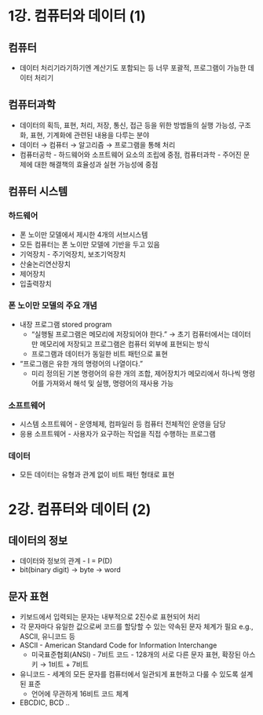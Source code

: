 # 1강. 컴퓨터와 데이터 (1)

## 컴퓨터

- 데이터 처리기라기하기엔 계산기도 포함되는 등 너무 포괄적, 프로그램이 가능한 데이터 처리기

## 컴퓨터과학

- 데이터의 획득, 표현, 처리, 저장, 통신, 접근 등을 위한 방법들의 실행 가능성, 구조화, 표현, 기계화에 관련된 내용을 다루는 분야
- 데이터 → 컴퓨터 → 알고리즘 → 프로그램을 통해 처리
- 컴퓨터공학 - 하드웨어와 소프트웨어 요소의 조립에 중점, 컴퓨터과학 - 주어진 문제에 대한 해결책의 효율성과 실현 가능성에 중점

## 컴퓨터 시스템

### 하드웨어

- 폰 노이만 모델에서 제시한 4개의 서브시스템
- 모든 컴퓨터는 폰 노이만 모델에 기반을 두고 있음
- 기억장치 - 주기억장치, 보조기억장치
- 산술논리연산장치
- 제어장치
- 입출력장치

### 폰 노이만 모델의 주요 개념

- 내장 프로그램 stored program
    - “실행될 프로그램은 메모리에 저장되어야 한다.” → 초기 컴퓨터에서는 데이터만 메모리에 저장되고 프로그램은 컴퓨터 외부에 표현되는 방식
    - 프로그램과 데이터가 동일한 비트 패턴으로 표현
- “프로그램은 유한 개의 명령어의 나열이다.”
    - 미리 정의된 기본 명령어의 유한 개의 조합, 제어장치가 메모리에서 하나씩 명령어를 가져와서  해석 및 실행, 명령어의 재사용 가능

### 소프트웨어

- 시스템 소프트웨어 - 운영체제, 컴파일러 등 컴퓨터 전체적인 운영을 담당
- 응용 소프트웨어 - 사용자가 요구하는 작업을 직접 수행하는 프로그램

### 데이터

- 모든 데이터는 유형과 관계 없이 비트 패턴 형태로 표현

# 2강. 컴퓨터와 데이터 (2)

## 데이터의 정보

- 데이터와 정보의 관계 - I = P(D)
- bit(binary digit) → byte → word

## 문자 표현

- 키보드에서 입력되는 문자는 내부적으로 2진수로 표현되어 처리
- 각 문자마다 유일한 값으로써 코드를 할당할 수 있는 약속된 문자 체계가 필요 e.g., ASCII, 유니코드 등
- ASCII - American Standard Code for Information Interchange
    - 미국표준협회(ANSI) - 7비트 코드 - 128개의 서로 다른 문자 표현, 확장된 아스키 → 1비트 + 7비트
- 유니코드 - 세계의 모든 문자를 컴퓨터에서 일관되게 표현하고 다룰 수 있도록 설계된 표준
    - 언어에 무관하게 16비트 코드 체계
- EBCDIC, BCD ..